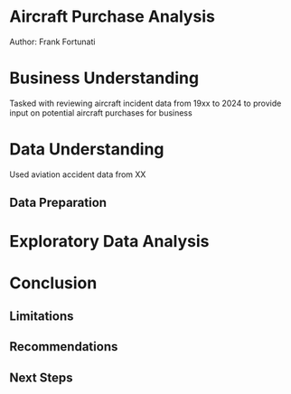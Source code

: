 # Aircraft Purchase Analysis
Author: Frank Fortunati

# Business Understanding
Tasked with reviewing aircraft incident data from 19xx to 2024 to provide input on potential aircraft purchases for business
# Data Understanding
Used aviation accident data from XX
## Data Preparation

# Exploratory Data Analysis

# Conclusion

## Limitations

## Recommendations

## Next Steps
